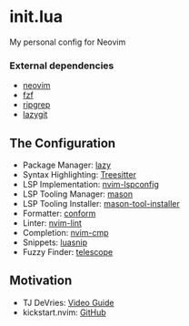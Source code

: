 # init.lua

My personal config for Neovim

### External dependencies

- [neovim](https://github.com/neovim/neovim)
- [fzf](https://github.com/junegunn/fzf)
- [ripgrep](https://github.com/BurntSushi/ripgrep)
- [lazygit](https://github.com/kdheepak/lazygit)

## The Configuration

- Package Manager: [lazy](https://github.com/folke/lazy.nvim)
- Syntax Highlighting: [Treesitter](https://github.com/nvim-treesitter/nvim-treesitter)
- LSP Implementation: [nvim-lspconfig](https://github.com/neovim/nvim-lspconfig)
- LSP Tooling Manager: [mason](https://github.com/williamboman/mason)
- LSP Tooling Installer: [mason-tool-installer](https://github.com/williamboman/mason-tool-installer)
- Formatter: [conform](https://github.com/stevearc/conform.nvim)
- Linter: [nvim-lint](https://github.com/mfussenegger/nvim-lint)
- Completion: [nvim-cmp](https://github.com/hrsh7th/nvim-cmp)
- Snippets: [luasnip](https://github.com/L3MON4D3/LuaSnip)
- Fuzzy Finder: [telescope](https://github.com/nvim-telescope/telescope.nvim)

## Motivation

- TJ DeVries: [Video Guide](https://youtu.be/m8C0Cq9Uv9o)
- kickstart.nvim: [GitHub](https://github.com/nvim-lua/kickstart.nvim)
